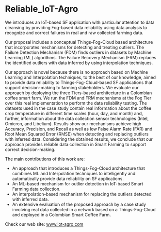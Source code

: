 # Reliable_IoT-Agro
We introduces an IoT-based SF application with particular attention to data cleansing by providing Fog-based data reliability using data analysis to recognize and correct failures in real and raw collected farming data.

Our proposal includes a conceptual Things-Fog-Cloud based architecture that incorporates mechanisms for detecting and treating outliers. 
The Failure Detection Mechanism (FDM) finds outliers in datasets by Machine Learning (ML) algorithms. 
The Failure Recovery Mechanism (FRM) replaces the identified outliers with data inferred by using interpolation techniques. 

Our approach is novel because there is no approach based on Machine Learning and Interpolation techniques, to the best of our knowledge, aimed to provide data reliability to Things-Fog-Cloud-based SF applications that support decision-making to farming stakeholders. We evaluate our approach by deploying the three Tiers-based architecture in a Colombian coffee smart farm. We run the FDM and FRM mechanisms at the Fog Tier over this real implementation to perform the data reliability testing. The datasets used in the case study contain real information about the coffee crop temperature in different time scales (hour, day, and month) and, further, information about the data collection sensor technologies (Intel, Omicron, and Libelium). Results show our mechanisms achieve high Accuracy, Precision, and Recall as well as low False Alarm Rate (FAR) and Root Mean Squared Error (RMSE) when detecting and replacing outliers with inferred data. Considering the obtained results, we conclude that our approach provides reliable data collection in Smart Farming to support correct decision-making. 

The main contributions of this work are: 
- An approach that introduces a Things-Fog-Cloud architecture that combines ML and Interpolation techniques to intelligently and automatically provide data reliability on SF applications. 
- An ML-based mechanism for outlier detection in IoT-based Smart Farming data collection. 
- An interpolation-based mechanism for replacing the outliers detected with inferred data.
- An extensive evaluation of the proposed approach by a case study involving real data collected in a network based on a Things-Fog-Cloud and deployed in a Colombian Smart Coffee Farm.


Check our web site: www.iot-agro.com

